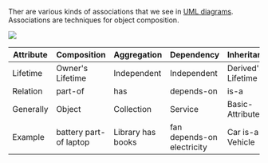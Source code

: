 Ther are various kinds of associations that we see in [UML diagrams](https://www.uml-diagrams.org/).  
Associations are techniques for object composition.

![](https://i.stack.imgur.com/smuC7.jpg)

|Attribute|Composition           |Aggregation      |Dependency                |Inheritance       |Realize/Implementation|
|---------|----------------------|-----------------|--------------------------|------------------|----------------------|
|Lifetime |Owner's Lifetime      |Independent      |Independent               |Derived's Lifetime|Independent           |
|Relation |part-of               |has              |depends-on                |is-a              |     ???              |
|Generally|Object                |Collection       |Service                   |Basic-Attributes  |Instance/Extension    |
|Example  |battery part-of laptop|Library has books|fan depends-on electricity|Car is-a Vehicle  |Baleno is-a Car       |
